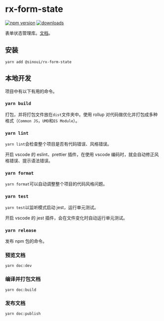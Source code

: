 # rx-form-state

[![npm version](https://img.shields.io/npm/v/@sinoui/rx-form-state)](https://www.npmjs.com/package/@sinoui/rx-form-state) [![downloads](https://img.shields.io/npm/dm/@sinoui/rx-form-state)](https://www.npmjs.com/package/@sinoui/rx-form-state)

表单状态管理库。[文档](https://sinoui.github.io/rx-form-state/)。

## 安装

```shell
yarn add @sinoui/rx-form-state
```

## 本地开发

项目中有以下有用的命令。

### `yarn build`

打包，并将打包文件放在`dist`文件夹中。使用 rollup 对代码做优化并打包成多种格式（`Common JS`，`UMD`和`ES Module`）。

### `yarn lint`

`yarn lint`会检查整个项目是否有代码错误、风格错误。

开启 vscode 的 eslint、prettier 插件，在使用 vscode 编码时，就会自动修正风格错误、提示语法错误。

### `yarn format`

`yarn format`可以自动调整整个项目的代码风格问题。

### `yarn test`

`yarn test`以监听模式启动 jest，运行单元测试。

开启 vscode 的 jest 插件，会在文件变化时自动运行单元测试。

### `yarn release`

发布 npm 包的命令。

### 预览文档

```shell
yarn doc:dev
```

### 编译并打包文档

```shell
yarn doc:build
```

### 发布文档

```shell
yarn doc:publish
```
